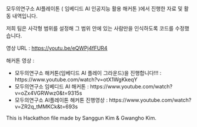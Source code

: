 모두의연구소 AI플레이톤 ( 임베디드 AI 인공지능 활용 해커톤 )에서 진행한 자료 및 활동 내역입니다.

저희 팀은 사각형 범위를 설정해 그 범위 안에 있는 사람만을 인식하도록 코드를 수정했습니다.

영상 URL : https://youtu.be/eQWPj4fFUR4

해커톤 영상 : 
<ul>
  <li>
모두의연구소 해커톤(임베디드 AI 플레이 그라운드)을 진행합니다!!! : https://www.youtube.com/watch?v=otX1WgKkeqY
  </li>
  <li>
모두의연구소 임베디드 AI 해커톤 : https://www.youtube.com/watch?v=oZx4VGRWwz0&t=9315s
  </li>
  <li>
모두의연구소 AI플레이톤 해커톤 진행영상 : https://www.youtube.com/watch?v=ZR2q_tMMKCk&t=693s
  </li>
</ul>

This is Hackathon file made by Sanggun Kim & Gwangho Kim.
